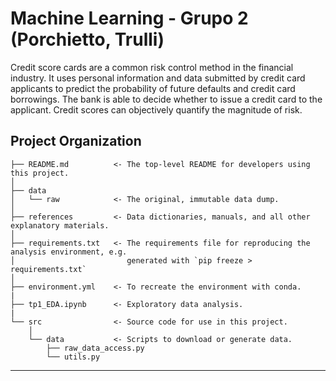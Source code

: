 Machine Learning - Grupo 2 (Porchietto, Trulli)
======================================

Credit score cards are a common risk control method in the financial industry. It uses personal information and data submitted by credit card applicants to predict the probability of future defaults and credit card borrowings. The bank is able to decide whether to issue a credit card to the applicant. Credit scores can objectively quantify the magnitude of risk.

Project Organization
------------

    ├── README.md          <- The top-level README for developers using this project.
    │
    ├── data
    │   └── raw            <- The original, immutable data dump.
    │
    ├── references         <- Data dictionaries, manuals, and all other explanatory materials.
    │
    ├── requirements.txt   <- The requirements file for reproducing the analysis environment, e.g.
    │                         generated with `pip freeze > requirements.txt`
    │
    ├── environment.yml    <- To recreate the environment with conda. 
    |
    ├── tp1_EDA.ipynb      <- Exploratory data analysis.
    |
    └── src                <- Source code for use in this project.
        │
        └── data           <- Scripts to download or generate data.
            ├── raw_data_access.py
            └── utils.py

------------

